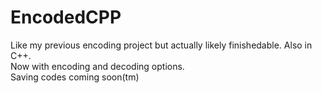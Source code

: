 # EncodedCPP
Like my previous encoding project but actually likely finishedable. Also in C++.  
Now with encoding and decoding options.  
Saving codes coming soon(tm)